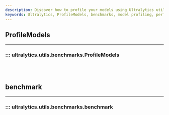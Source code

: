 ```yaml
---
description: Discover how to profile your models using Ultralytics utilities. Enhance performance, optimize your benchmarks, and learn best practices.
keywords: Ultralytics, ProfileModels, benchmarks, model profiling, performance optimization
---
```


## ProfileModels
---
### ::: ultralytics.utils.benchmarks.ProfileModels
<br><br>

## benchmark
---
### ::: ultralytics.utils.benchmarks.benchmark
<br><br>
